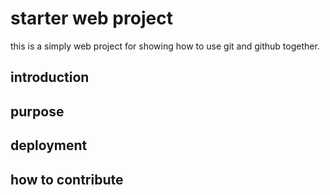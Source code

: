 # starter web project

this is a simply web project for showing how to use git and github together.

## introduction

## purpose

## deployment

## how to contribute
